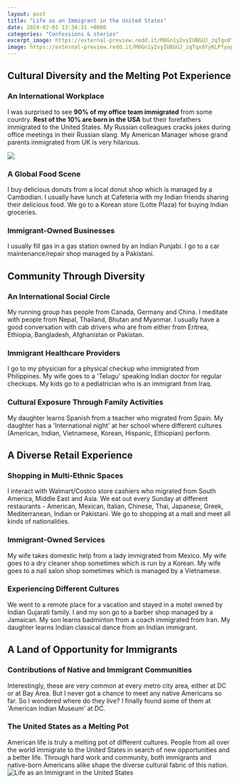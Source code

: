 ```yaml
---
layout: post
title: "Life as an Immigrant in the United States"
date: 2024-02-01 13:34:31 +0000
categories: "Confessions & stories"
excerpt_image: https://external-preview.redd.it/M8Gn1y2vyIUBGUJ_zqTqx8YyKLPfyopCWNOxQfkJZ-4.jpg?auto=webp&amp;s=583b629c78bff873862430fdf841760dc0490306
image: https://external-preview.redd.it/M8Gn1y2vyIUBGUJ_zqTqx8YyKLPfyopCWNOxQfkJZ-4.jpg?auto=webp&amp;s=583b629c78bff873862430fdf841760dc0490306
---
```


## Cultural Diversity and the Melting Pot Experience
### An International Workplace  
I was surprised to see **90% of my office team immigrated** from some country. **Rest of the 10% are born in the USA** but their forefathers immigrated to the United States. My Russian colleagues cracks jokes during office meetings in their Russian slang. My American Manager whose grand parents immigrated from UK is very hilarious. 

![](https://fee.org/media/28518/immigrants.jpg?center=0.52709359605911332,0.50166666666666671&amp;mode=crop&amp;width=1920&amp;rnd=131735362280000000)
### A Global Food Scene
I buy delicious donuts from a local donut shop which is managed by a Cambodian. I usually have lunch at Cafeteria with my Indian friends sharing their delicious food. We go to a Korean store (Lotte Plaza) for buying Indian groceries. 
### Immigrant-Owned Businesses 
I usually fill gas in a gas station owned by an Indian Punjabi. I go to a car maintenance/repair shop managed by a Pakistani.
## Community Through Diversity
### An International Social Circle
My running group has people from Canada, Germany and China. I meditate with people from Nepal, Thailand, Bhutan and Myanmar. I usually have a good conversation with cab drivers who are from either from Eritrea, Ethiopia, Bangladesh, Afghanistan or Pakistan.
### Immigrant Healthcare Providers
I go to my physician for a physical checkup who immigrated from Philippines. My wife goes to a 'Telugu' speaking Indian doctor for regular checkups. My kids go to a pediatrician who is an immigrant from Iraq.  
### Cultural Exposure Through Family Activities
My daughter learns Spanish from a teacher who migrated from Spain. My daughter has a 'International night' at her school where different cultures (American, Indian, Vietnamese, Korean, Hispanic, Ethiopian) perform.
## A Diverse Retail Experience
### Shopping in Multi-Ethnic Spaces
I interact with Walmart/Costco store cashiers who migrated from South America, Middle East and Asia. We eat out every Sunday at different restaurants - American, Mexican, Italian, Chinese, Thai, Japanese, Greek, Mediterranean, Indian or Pakistani. We go to shopping at a mall and meet all kinds of nationalities. 
### Immigrant-Owned Services  
My wife takes domestic help from a lady immigrated from Mexico. My wife goes to a dry cleaner shop sometimes which is run by a Korean. My wife goes to a nail salon shop sometimes which is managed by a Vietnamese. 
### Experiencing Different Cultures
We went to a remote place for a vacation and stayed in a motel owned by Indian Gujarati family. I and my son go to a barber shop managed by a Jamaican. My son learns badminton from a coach immigrated from Iran. My daughter learns Indian classical dance from an Indian immigrant.
## A Land of Opportunity for Immigrants
### Contributions of Native and Immigrant Communities
Interestingly, these are very common at every metro city area, either at DC or at Bay Area. But I never got a chance to meet any native Americans so far. So I wondered where do they live? I finally found some of them at 'American Indian Museum' at DC.
### The United States as a Melting Pot
American life is truly a melting pot of different cultures. People from all over the world immigrate to the United States in search of new opportunities and a better life. Through hard work and community, both immigrants and native-born Americans alike shape the diverse cultural fabric of this nation.
![Life as an Immigrant in the United States](https://external-preview.redd.it/M8Gn1y2vyIUBGUJ_zqTqx8YyKLPfyopCWNOxQfkJZ-4.jpg?auto=webp&amp;s=583b629c78bff873862430fdf841760dc0490306)